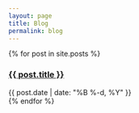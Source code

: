 ```yaml
---
layout: page
title: Blog
permalink: blog
---
```


<div>
  {% for post in site.posts %}
    <div class="py-1">
      <h3><a href="{{ site.baseurl }}{{ post.url }}">{{ post.title }}</a></h3>
      <div class="text-sm text-gray-400">{{ post.date | date: "%B %-d, %Y" }}</div>
    </div>
  {% endfor %}
</div>
